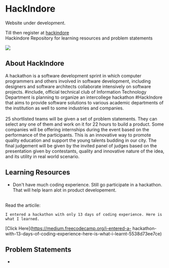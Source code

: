 # HackIndore

Website under development.

Till then register at [hackindore](https://hackindore.splashthat.com)
<br>
Hackindore Repository for learning resources and problem statements
<br>

![](https://d24wuq6o951i2g.cloudfront.net/img/events/id/313/3134430/assets/95c.WhatsApp-Image-2018-09-15-at-1.15.41-AM-1-.jpeg)

## About HackIndore
A hackathon is a software development sprint in which computer programmers and others involved in software development, including designers and software architects collaborate intensively on software projects. #include, official technical club of Information Technology Department is planning to organize an intercollege hackathon #HackIndore that aims to provide software solutions to various academic departments of the institution as well to some industries and companies.
<br>
<br>
25 shortlisted teams will be given a set of problem statements. They can select any one of them and work on it for 22 hours to build a product. Some companies will be offering internships during the event based on the  performance of the participants. This is an innovative way to promote quality education and support the young talents budding in our city. The final judgement will be given by the invited panel of judges based on the presentation given by contestants, quality and innovative nature of the idea, and its utility in real world scenario.


## Learning Resources
* Don't have much coding experience. Still go participate in a hackathon. That will help learn alot in product developement.
<br>
Read the articile:
<br>

```
I entered a hackathon with only 13 days of coding experience. Here is what I learned.
```
[Click Here](https://medium.freecodecamp.org/i-entered-a-
hackathon-with-13-days-of-coding-experience-here-is-what-i-learnt-5538d73ee7ce)


## Problem Statements
* 
